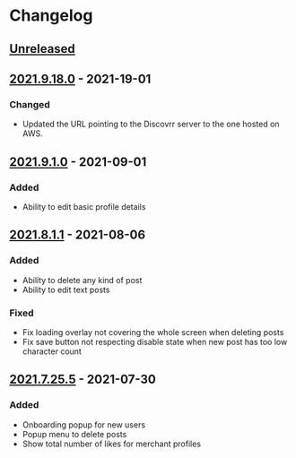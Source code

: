 # Changelog

## [Unreleased]

## [2021.9.18.0] - 2021-19-01

### Changed

- Updated the URL pointing to the Discovrr server to the one hosted on AWS.

## [2021.9.1.0] - 2021-09-01

### Added

- Ability to edit basic profile details

## [2021.8.1.1] - 2021-08-06

### Added

- Ability to delete any kind of post
- Ability to edit text posts

### Fixed

- Fix loading overlay not covering the whole screen when deleting posts
- Fix save button not respecting disable state when new post has too low
  character count

## [2021.7.25.5] - 2021-07-30

### Added

- Onboarding popup for new users
- Popup menu to delete posts
- Show total number of likes for merchant profiles

[unreleased]: https://github.com/discovrr-io/discovrr-app/compare/2021.9.1.0...HEAD
[2021.9.18.0]: https://github.com/discovrr-io/discovrr-app/compare/2021.9.1.0...2021.9.18.0
[2021.9.1.0]: https://github.com/discovrr-io/discovrr-app/compare/2021.8.1.1...2021.9.1.0
[2021.8.1.1]: https://github.com/discovrr-io/discovrr-app/compare/2021.7.25.5...2021.8.1.1
[2021.7.25.5]: https://github.com/discovrr-io/discovrr-app/releases/tag/2021.7.25.5
